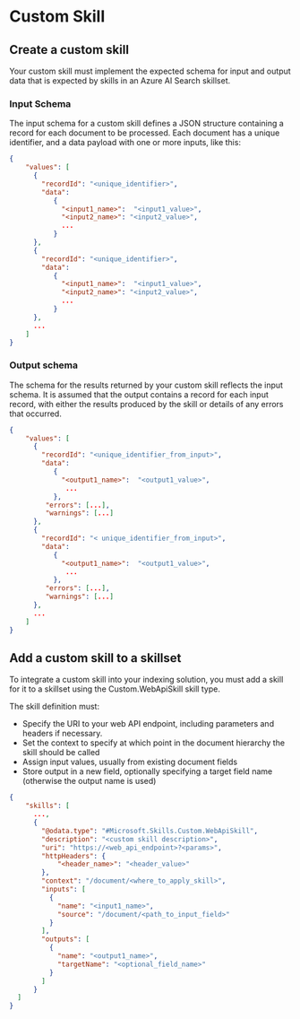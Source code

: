 # Custom Skill

## Create a custom skill

Your custom skill must implement the expected schema for input and output data that is expected by skills in an Azure AI Search skillset.

### Input Schema

The input schema for a custom skill defines a JSON structure containing a record for each document to be processed. Each document has a unique identifier, and a data payload with one or more inputs, like this:

```json
{
    "values": [
      {
        "recordId": "<unique_identifier>",
        "data":
           {
             "<input1_name>":  "<input1_value>",
             "<input2_name>": "<input2_value>",
             ...
           }
      },
      {
        "recordId": "<unique_identifier>",
        "data":
           {
             "<input1_name>":  "<input1_value>",
             "<input2_name>": "<input2_value>",
             ...
           }
      },
      ...
    ]
}
```
### Output schema

The schema for the results returned by your custom skill reflects the input schema. It is assumed that the output contains a record for each input record, with either the results produced by the skill or details of any errors that occurred.

```json
{
    "values": [
      {
        "recordId": "<unique_identifier_from_input>",
        "data":
           {
             "<output1_name>":  "<output1_value>",
              ...
           },
         "errors": [...],
         "warnings": [...]
      },
      {
        "recordId": "< unique_identifier_from_input>",
        "data":
           {
             "<output1_name>":  "<output1_value>",
              ...
           },
         "errors": [...],
         "warnings": [...]
      },
      ...
    ]
}
```

## Add a custom skill to a skillset

To integrate a custom skill into your indexing solution, you must add a skill for it to a skillset using the Custom.WebApiSkill skill type.

The skill definition must:

- Specify the URI to your web API endpoint, including parameters and headers if necessary.
- Set the context to specify at which point in the document hierarchy the skill should be called
- Assign input values, usually from existing document fields
- Store output in a new field, optionally specifying a target field name (otherwise the output name is used)

```json
{
    "skills": [
      ...,
      {
        "@odata.type": "#Microsoft.Skills.Custom.WebApiSkill",
        "description": "<custom skill description>",
        "uri": "https://<web_api_endpoint>?<params>",
        "httpHeaders": {
            "<header_name>": "<header_value>"
        },
        "context": "/document/<where_to_apply_skill>",
        "inputs": [
          {
            "name": "<input1_name>",
            "source": "/document/<path_to_input_field>"
          }
        ],
        "outputs": [
          {
            "name": "<output1_name>",
            "targetName": "<optional_field_name>"
          }
        ]
      }
  ]
}
```
